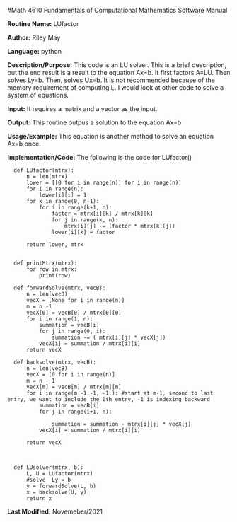#Math 4610 Fundamentals of Computational Mathematics Software Manual 

**Routine Name:**           LUfactor

**Author:** Riley May

**Language:** python

**Description/Purpose:** This code is an LU solver. This is a brief description, but the end result is a result to the equation
Ax=b. It first factors A=LU. Then solves Ly=b. Then, solves Ux=b. 
It is not recommended because of the memory requirement of computing L. I would look at other code to solve a system of equations. 


**Input:** It requires a matrix and a vector as the input. 

**Output:** This routine outpus a solution to the equation Ax=b


**Usage/Example:**
This equation is another method to solve an equation  Ax=b once.


**Implementation/Code:** The following is the code for LUfactor()


      def LUfactor(mtrx):
          n = len(mtrx)
          lower = [[0 for i in range(n)] for i in range(n)]
          for i in range(n):
              lower[i][i] = 1
          for k in range(0, n-1):
              for i in range(k+1, n):
                  factor = mtrx[i][k] / mtrx[k][k]
                  for j in range(k, n):
                      mtrx[i][j] -= (factor * mtrx[k][j]) 
                  lower[i][k] = factor
                  
          return lower, mtrx
      
      
      def printMtrx(mtrx):
          for row in mtrx:
              print(row)
      
      def forwardSolve(mtrx, vecB):
          n = len(vecB)
          vecX = [None for i in range(n)]
          m = n -1
          vecX[0] = vecB[0] / mtrx[0][0]
          for i in range(1, n):
              summation = vecB[i]
              for j in range(0, i):
                  summation -= ( mtrx[i][j] * vecX[j])
              vecX[i] = summation / mtrx[i][i]
          return vecX
      
      def backsolve(mtrx, vecB):
          n = len(vecB)
          vecX = [0 for i in range(n)]
          m = n - 1
          vecX[m] = vecB[m] / mtrx[m][m]
          for i in range(m -1,-1, -1,): #start at m-1, second to last entry, we want to include the 0th entry, -1 is indexing backward
              summation = vecB[i]
              for j in range(i+1, n):
                  
                  summation = summation - mtrx[i][j] * vecX[j]
              vecX[i] = summation / mtrx[i][i]
      
          return vecX
      
      
      
      def LUsolver(mtrx, b):
          L, U = LUfactor(mtrx)
          #solve  Ly = b
          y = forwardSolve(L, b)
          x = backsolve(U, y)
          return x
      
**Last Modified:** Novemeber/2021
